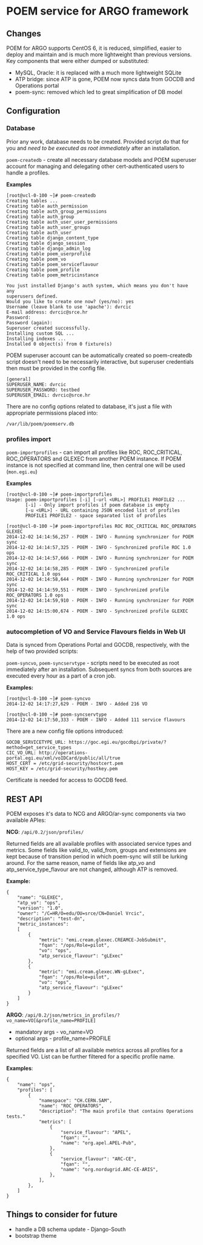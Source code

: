 # POEM service for ARGO framework

## Changes

POEM for ARGO supports CentOS 6, it is reduced, simplified, easier to deploy and maintain and is much more lightweight than previous versions. Key components that were either dumped or substituted:
- MySQL, Oracle: it is replaced with a much more lightweight SQLite
- ATP bridge: since ATP is gone, POEM now syncs data from GOCDB and Operations
  portal
- poem-sync: removed which led to great simplification of DB model

## Configuration

### Database 
  Prior any work, database needs to be created. Provided script do that for you and *need to be executed as root immediately* after an installation.

  `poem-createdb` - create all necessary database models and POEM superuser
  account for managing and delegating other cert-authenticated users to handle
  a profiles.

  **Examples**

```
[root@vcl-0-100 ~]# poem-createdb
Creating tables ...
Creating table auth_permission
Creating table auth_group_permissions
Creating table auth_group
Creating table auth_user_user_permissions
Creating table auth_user_groups
Creating table auth_user
Creating table django_content_type
Creating table django_session
Creating table django_admin_log
Creating table poem_userprofile
Creating table poem_vo
Creating table poem_serviceflavour
Creating table poem_profile
Creating table poem_metricinstance

You just installed Django's auth system, which means you don't have any
superusers defined.
Would you like to create one now? (yes/no): yes
Username (leave blank to use 'apache'): dvrcic
E-mail address: dvrcic@srce.hr
Password:
Password (again):
Superuser created successfully.
Installing custom SQL ...
Installing indexes ...
Installed 0 object(s) from 0 fixture(s)

```
  POEM superuser account can be automatically created so poem-createdb script doesn't need to be necessarily interactive, but superuser credentials then must be provided in the config file.
```
[general]
SUPERUSER_NAME: dvrcic
SUPERUSER_PASSWORD: testbed
SUPERUSER_EMAIL: dvrcic@srce.hr
```
  There are no config options related to database, it's just a file with appropriate permissions placed into:

`/var/lib/poem/poemserv.db`

### profiles import

  `poem-importprofiles` - can import all profiles like ROC, ROC_CRITICAL, ROC_OPERATORS and GLEXEC from another POEM instance. If POEM instance is not specified at command line, then central one will be used (`mon.egi.eu`)

  **Examples**

```
[root@vcl-0-100 ~]# poem-importprofiles
Usage: poem-importprofiles [-i] [-url <URL>] PROFILE1 PROFILE2 ...
       [-i] - Only import profiles if poem database is empty
       [-u <URL>] - URL containing JSON encoded list of profiles
       PROFILE1 PROFILE2 - space separated list of profiles

[root@vcl-0-100 ~]# poem-importprofiles ROC ROC_CRITICAL ROC_OPERATORS GLEXEC
2014-12-02 14:14:56,257 - POEM - INFO - Running synchronizer for POEM sync
2014-12-02 14:14:57,325 - POEM - INFO - Synchronized profile ROC 1.0 ops
2014-12-02 14:14:57,666 - POEM - INFO - Running synchronizer for POEM sync
2014-12-02 14:14:58,285 - POEM - INFO - Synchronized profile ROC_CRITICAL 1.0 ops
2014-12-02 14:14:58,644 - POEM - INFO - Running synchronizer for POEM sync
2014-12-02 14:14:59,551 - POEM - INFO - Synchronized profile ROC_OPERATORS 1.0 ops
2014-12-02 14:14:59,910 - POEM - INFO - Running synchronizer for POEM sync
2014-12-02 14:15:00,674 - POEM - INFO - Synchronized profile GLEXEC 1.0 ops
```

### autocompletion of VO and Service Flavours fields in Web UI 
  Data is synced from Operations Portal and GOCDB, respectively, with the help of two provided scripts:

  `poem-syncvo`, `poem-syncservtype` - scripts need to be executed as root immediately after an installation. Subsequent syncs from both sources are executed every hour as a part of a cron job.

  **Examples:**
```
[root@vcl-0-100 ~]# poem-syncvo
2014-12-02 14:17:27,629 - POEM - INFO - Added 216 VO

[root@vcl-0-100 ~]# poem-syncservtype
2014-12-02 14:17:50,333 - POEM - INFO - Added 111 service flavours
```
  There are a new config file options introduced:
``` 
GOCDB_SERVICETYPE_URL: https://goc.egi.eu/gocdbpi/private/?method=get_service_types
CIC_VO_URL: http://operations-portal.egi.eu/xml/voIDCard/public/all/true
HOST_CERT = /etc/grid-security/hostcert.pem
HOST_KEY = /etc/grid-security/hostkey.pem
```
  Certificate is needed for access to GOCDB feed.

## REST API

POEM exposes it's data to NCG and ARGO/ar-sync components via two available APIes:

**NCG**: `/api/0.2/json/profiles/`

Returned fields are all available profiles with associated service types and metrics. Some fields like valid_to, valid_from, groups and extensions are kept because of transition period in which poem-sync will still be lurking around. For the same reason, name of fields like atp_vo and atp_service_type_flavour are not changed, although ATP is removed. 

**Example:**
```
{
    "name": "GLEXEC",
    "atp_vo": "ops",
    "version": "1.0",
    "owner": "/C=HR/O=edu/OU=srce/CN=Daniel Vrcic",
    "description": "test-dn",
    "metric_instances": 
    [
        {
            "metric": "emi.cream.glexec.CREAMCE-JobSubmit",
            "fqan": "/ops/Role=pilot",
            "vo": "ops",
            "atp_service_flavour": "gLExec"
        },
        {
            "metric": "emi.cream.glexec.WN-gLExec",
            "fqan": "/ops/Role=pilot",
            "vo": "ops",
            "atp_service_flavour": "gLExec"
        }
    ]
}
```

**ARGO**: `/api/0.2/json/metrics_in_profiles/?vo_name=VO[&profile_name=PROFILE]`

- mandatory args - vo_name=VO
- optional args - profile_name=PROFILE


Returned fields are a list of all available metrics across all profiles for a specified VO. List can be further filtered for a specific profile name.

**Examples**:
```
{
    "name": "ops",
    "profiles": [
        {
            "namespace": "CH.CERN.SAM",
            "name": "ROC_OPERATORS",
            "description": "The main profile that contains Operations tests."
            "metrics": [
                {
                    "service_flavour": "APEL",
                    "fqan": "",
                    "name": "org.apel.APEL-Pub",
                },
                {
                    "service_flavour": "ARC-CE",
                    "fqan": "",
                    "name": "org.nordugrid.ARC-CE-ARIS",
                },
            ],
        },
    ]
}
```

## Things to consider for future

- handle a DB schema update - Django-South
- bootstrap theme
